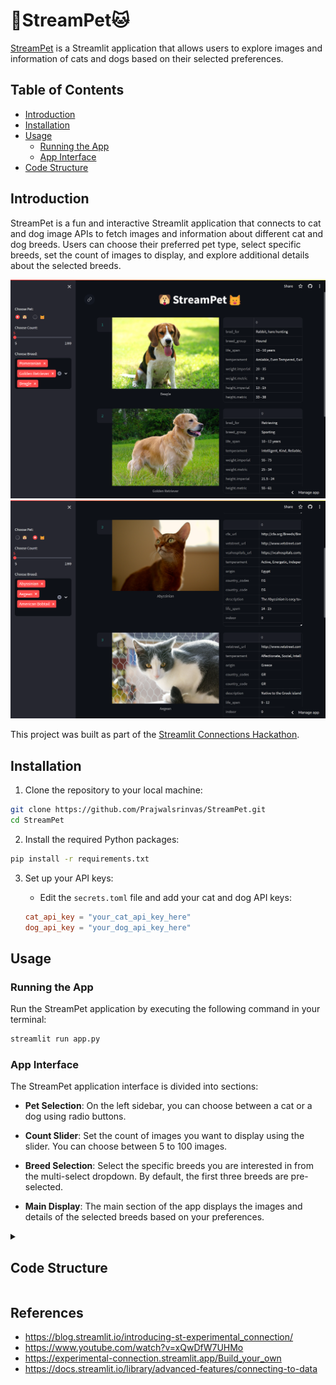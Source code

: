 # 🐶StreamPet🐱

[StreamPet](https://streampet.streamlit.app/) is a Streamlit application that allows users to explore images and information of cats and dogs based on their selected preferences.

## Table of Contents

- [Introduction](#introduction)
- [Installation](#installation)
- [Usage](#usage)
  - [Running the App](#running-the-app)
  - [App Interface](#app-interface)
- [Code Structure](#code-structure)

## Introduction

StreamPet is a fun and interactive Streamlit application that connects to cat and dog image APIs to fetch images and information about different cat and dog breeds. Users can choose their preferred pet type, select specific breeds, set the count of images to display, and explore additional details about the selected breeds.

![img](assets/1.png)
![img](assets/2.png)

This project was built as part of the [Streamlit Connections Hackathon](https://discuss.streamlit.io/t/connections-hackathon/47574).

## Installation

1. Clone the repository to your local machine:

```bash
git clone https://github.com/Prajwalsrinvas/StreamPet.git
cd StreamPet
```

2. Install the required Python packages:

```bash
pip install -r requirements.txt
```

3. Set up your API keys:
   
   - Edit the `secrets.toml` file and add your cat and dog API keys:

   ```toml
   cat_api_key = "your_cat_api_key_here"
   dog_api_key = "your_dog_api_key_here"
   ```

## Usage

### Running the App

Run the StreamPet application by executing the following command in your terminal:

```bash
streamlit run app.py
```

### App Interface

The StreamPet application interface is divided into sections:

- **Pet Selection**: On the left sidebar, you can choose between a cat or a dog using radio buttons.

- **Count Slider**: Set the count of images you want to display using the slider. You can choose between 5 to 100 images.

- **Breed Selection**: Select the specific breeds you are interested in from the multi-select dropdown. By default, the first three breeds are pre-selected.

- **Main Display**: The main section of the app displays the images and details of the selected breeds based on your preferences.


<details>
<summary><h2>Code Structure</h2></summary>

### `app.py`

This script serves as the main entry point for the StreamPet application. It imports necessary libraries, connects to the API, and handles the Streamlit interface.

- `import` Statements:
  - `json`: This module is imported to work with JSON data.
  - `random.shuffle`: The `shuffle` function from the `random` module is used to shuffle the API response images.
  - `pandas as pd`: The `pandas` library is used for data manipulation and analysis.
  - `streamlit as st`: The core library that's used for building the Streamlit application.
  - `StreamPetConnection`: A custom connection class defined in `connection.py`.

- `get_breeds` Function:
  - This function loads the `breeds.json` file and returns the breeds corresponding to the selected pet (cat or dog).

- Main Execution (`if __name__ == "__main__":`):
  - Sets up the Streamlit page configuration, title, and icon.
  - Displays a centered title using Markdown.

- Sidebar UI Elements:
  - Allows users to select between a cat 🐱 or a dog 🐶.
  - A slider to choose the count of images to display.
  - A multi-select dropdown to choose specific breeds.

- Streamlit Connection Setup:
  - Initializes a custom connection to the API using `st.experimental_connection`.
  - Retrieves the API key for the selected pet from `secrets.toml`.

- API Query and Display:
  - Constructs the API URL and parameters.
  - Performs the API query using the custom connection class and caches the response using `@st.cache_data`.
  - Shuffles the API response images.
  - Iterates through the shuffled images and displays them in columns.
  - Displays the breed details using a Pandas DataFrame.

### `connection.py`

This script defines a custom connection class named `StreamPetConnection` that is used to manage API requests and responses.

- `StreamPetConnection` Class (`ExperimentalBaseConnection[requests.Session]`):
  - Inherits from `ExperimentalBaseConnection` and is parameterized with the `requests.Session` type.

- `__init__` Method:
  - Initializes the connection using the provided `connection_name` and any other provided keyword arguments.

- `_connect` Method:
  - Creates and returns a new `requests.Session` object, representing a persistent session to reuse connection resources.

- `cursor` Method:
  - Returns the `_instance` of the connection. In this case, the instance is the `requests.Session` object.

- `query` Method:
  - Takes a URL, parameters, and a TTL (time-to-live) value as inputs.
  - Uses the `st.cache_data` decorator to cache the API response for a specified duration.
  - Performs the API query using the `get` method of the session object and raises an exception if the response status is not OK.
  - Returns the response.

### `breeds.json`

This JSON file contains the list of cat and dog breeds, each associated with an ID and a name. It's used to populate the breed options in the application.

### `secrets.toml`

This configuration file stores the API keys for the cat and dog APIs. It's important to keep this file secure and not share it publicly.

### `requirements.txt`

This file lists the Python packages required for the project. You can use it to create a virtual environment or install the packages directly using `pip`.

</details>


## References

- https://blog.streamlit.io/introducing-st-experimental_connection/
- https://www.youtube.com/watch?v=xQwDfW7UHMo
- https://experimental-connection.streamlit.app/Build_your_own
- https://docs.streamlit.io/library/advanced-features/connecting-to-data
